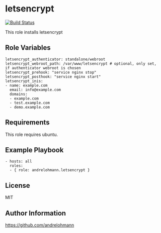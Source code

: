 letsencrypt
===========

[![Build Status](https://travis-ci.org/andrelohmann/ansible-role-letsencrypt.svg?branch=master)](https://travis-ci.org/andrelohmann/ansible-role-letsencrypt)

This role installs letsencrypt

Role Variables
--------------

    letsencrypt_authenticator: standalone/webroot
    letsencrypt_webroot_path: /var/www/letsencrypt # optional, only set, if authenticator webroot is chosen
    letsencrypt_prehook: "service nginx stop"
    letsencrypt_posthook: "service nginx start"
    letsencrypt_inis:
    - name: example.com
      email: info@example.com
      domains:
      - example.com
      - test.example.com
      - demo.example.com

Requirements
------------

This role requires ubuntu.

Example Playbook
----------------

    - hosts: all
      roles:
      - { role: andrelohmann.letsencrypt }

License
-------

MIT

Author Information
------------------

https://github.com/andrelohmann
